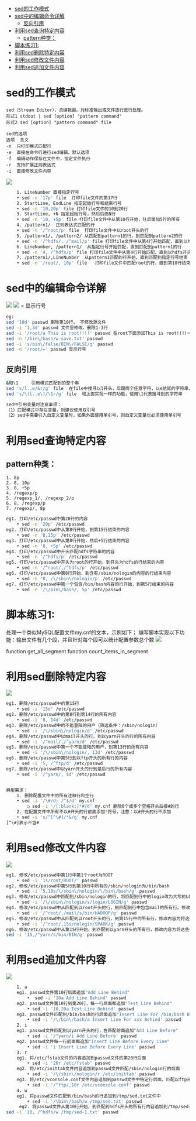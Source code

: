 
<!-- TOC -->

- [sed的工作模式](#sed的工作模式)
- [sed中的编辑命令详解](#sed中的编辑命令详解)
    - [反向引用](#反向引用)
- [利用sed查询特定内容](#利用sed查询特定内容)
    - [pattern种类：](#pattern种类)
- [脚本练习1:](#脚本练习1)
- [利用sed删除特定内容](#利用sed删除特定内容)
- [利用sed修改文件内容](#利用sed修改文件内容)
- [利用sed追加文件内容](#利用sed追加文件内容)

<!-- /TOC -->



# sed的工作模式
```
sed（Stream Editor），流编辑器。对标准输出或文件逐行进行处理。
形式1	stdout | sed [option] "pattern command"
形式2	sed [option] "pattern command" file

sed的选项
选项	含义
-n	只打印模式匹配行
-e	直接在命令行进行sed编辑，默认选项
-f	编辑动作保存在文件中，指定文件执行
-r	支持扩展正则表达式
-i	直接修改文件内容
```

![](.assets/5.sed-fa07ab36.png)

```bash
	1. LineNumber 直接指定行号
	• sed -n '17p' file  打印file文件的第17行
	2. StartLine, EndLine 指定起始行号和结束行号
	• sed -n '10,20p' file 打印file文件的10到20行
	3. StartLine, +N 指定起始行号，然后后面N行
	• sed -n '10, +5p' file 打印file文件中从第10行开始，往后面加5行的所有
	4. /pattern1/  正则表达式匹配的行
	• sed -n '/^root/p' file  打印file文件中以root开头的行
	5. /pattern1/, /pattern2/ 从匹配到pattern1的行，到匹配到pattern2的行
	• sed -n '/^hdfs/, /^mail/p' file 打印file文件中从第4行开始匹配，直到以hdfs开头的行
	6. LineNumber, /pattern1/  从指定行号开始匹配，直到匹配到pattern1的行
	• sed -n '4, /^hdfs/p' file 打印file文件中从第4行开始匹配，直到以hdfs开头的行
	7. /pattern1/,LineNumber  从pattern1匹配的行开始，直到匹配到指定行号结束
    • sed -n '/root/, 10p' file   打印file文件中匹配root的行，直到第10行结束

```


# sed中的编辑命令详解
![](.assets/5.sed-b6fb474d.png)
![](.assets/5.sed-f42311f0.png)
= 	显示行号

```bash
eg:
sed '10d' passwd 删除第10行， 不修改源文件
sed -i '1,3d' passwd 文件里修改，删除1-3行
sed -i '/root/a This is root!!!!' passwd 在root下面添加This is root!!!!一行
sed -n '/bin\/bash/w save.txt' passwd
sed -i 's/bin\/false/BIN\/FALSE/g' passwd
sed -n '/root/=' passwd 显示行号
```

## 反向引用
```bash
&和\1 	 引用模式匹配到的整个串
sed 's/l..e/&r/g' file  在file中搜寻以l开头，后跟两个任意字符，以e结尾的字符串，在其后添加r字符
sed 's/\(l..e\)/\1r/g' file  和上面实现一样的功能，使用\1代表搜寻到的字符串

sed中引用变量时注意事项：
（1）匹配模式中存在变量，则建议使用双引号
（2）sed中需要引入自定义变量时，如果外面使用单引号，则自定义变量也必须使用单引号
```

# 利用sed查询特定内容
## pattern种类：
	1. 8p
	2. 8, 10p
	3. 8, +5p
	4. /regexp/p
	5. /regexp_1/, /regexp_2/p
	6. 8, /regexp/p
	7. /regexp/, 8p
```bash
eg1. 打印/etc/passwd中第20行的内容
	• sed -n '20p' /etc/passwd
eg2. 打印/etc/passwd中从第8行开始，到第15行结束的内容
	• sed -n '8,15p' /etc/passwd
eg3. 打印/etc/passwd中从第8行开始，然后+5行结束的内容
	• sed -n '8, +5p' /etc/passwd
eg4. 打印/etc/passwd中开头匹配hdfs字符串的内容
	• sed -n '/^hdfs/p' /etc/passwd
eg5. 打印/etc/passwd中开头为root的行开始，到开头为hdfs的行结束的内容
	• sed -n '/^root/,/^hdfs/p' /etc/passwd
eg6. 打印/etc/passwd中第8行开始，到含有/sbin/nologin的内容的行结束内容
	• sed -n '8, /\/sbin\/nologin/p' /etc/passwd
eg7. 打印/etc/passwd中第一个包含/bin/bash内容的行开始，到第5行结束的内容
	• sed -n '/\/bin\/bash/, 5p' /etc/passwd
```

# 脚本练习1:
处理一个类似MySQL配置文件my.cnf的文本，示例如下；
编写脚本实现以下功能：输出文件有几个段，并且针对每个段可以统计配置参数总个数
![](.assets/5.sed-609cb8eb.png)

function get_all_segment
function count_items_in_segment


# 利用sed删除特定内容
![](.assets/5.sed-0e503216.png)
```bash
eg1. 删除/etc/passwd中的第15行
	• sed -i '15d' /etc/passwd
eg2. 删除/etc/passwd中的第8行到第14行的所有内容
	• sed -i '8, 14d' /etc/passwd
eg3. 删除/etc/passwd中的不能登陆的用户（筛选条件：/sbin/nologin）
	• sed -i '/\/sbin\/nologin/d' /etc/passwd
eg4. 删除/etc/passwd中以mail开头的行，到以yarn开头的行的所有内容
	• sed -i '/^mail/,/^yarn/d' /etc/passwd
eg5. 删除/etc/passwd中第一个不能登陆的用户，到第13行的所有内容
	• sed -i '/\/sbin\/nologin/, 13d' /etc/passwd
eg6. 删除/etc/passwd中第5行到以ftp开头的所有行的内容
	• sed -i '5, /^ftp/d' /etc/passwd
eg7. 删除/etc/passwd中以yarn开头的行到最后行的所有内容
	• sed -i '/^yarn/, $d' /etc/passwd


典型需求：
	1. 删除配置文件中的所有注释行和空行
	• sed -i '/\#/d; /^$/d' my.cnf
		○ sed -i '/[:blank:]*#/d' my.cnf 删除0个或多个空格开头后接#的行
	2. 在配置文件中所有不以#开头的行前面添加*符号，注意：以#开头的行不添加
	• sed -i 's/^[^\#]/*&/g' my.cnf
[^\#]表示不含#
```


# 利用sed修改文件内容
![](.assets/5.sed-15536610.png)
```bash
eg1. 修改/etc/passwd中第1行中第1个root为ROOT
	• sed -i '1s/root/ROOT/' passwd
eg2. 修改/etc/passwd中第5行到第10行中所有的/sbin/nologin为/bin/bash
	• sed -i '5,10s/\/sbin\/nologin/\/bin\/bash/g' passwd
eg3. 修改/etc/passwd中匹配到/sbin/nologin的行，将匹配到行中的login改为大写的LOGIN
	• sed -i '/\/sbin\/nologin/s/login/LOGIN/g' passwd
eg4. 修改/etc/passwd中从匹配到以root开头的行，到匹配到行中包含mail的所有行。修改内容为将这些所有匹配到的行中的bin改为HADOOP
	• sed -i '/^root/,/mail/s/bin/HADOOP/g' passwd
eg5. 修改/etc/passwd中从匹配到以root开头的行，到第15行中的所有行，修改内容为将这些行中的nologin修改为SPARK
	• sed -i '/^root/,15s/nologin/SPARK/g' passwd
eg6. 修改/etc/passwd中从第15行开始，到匹配到以yarn开头的所有行，修改内容为将这些行中的bin换为BIN
sed -i '15,/^yarn/s/bin/BIN/g' passwd
```

# 利用sed追加文件内容
![](.assets/5.sed-2ab70718.png)

```bash
	1. a
	eg1. passwd文件第10行后面追加"Add Line Behind"
		•  sed -i '10a Add Line Behind' passwd
	eg2. passwd文件第10行到第20行，每一行后面都追加"Test Line Behind"
		• sed -i '10,20a Test Line Behind' passwd
	eg3. passwd文件匹配到/bin/bash的行后面追加"Insert Line For /bin/bash Behind"
		• sed -i '/\/bin\/bash/a Insert Line For xxx Behind' passwd
	2. i
	eg1. passwd文件匹配到以yarn开头的行，在匹配前面追加"Add Line Before"
		• sed -i '/^yarn/i Add Line Before' passwd
	eg2. passwd文件每一行前面都追加"Insert Line Before Every Line"
		• sed -i 'i Insert Line Before Every Line' passwd
	3. r
	eg1. 将/etc/fstab文件的内容追加到passwd文件的第20行后面
		• sed -i '20r /etc/fstab' passwd
	eg2. 将/etc/inittab文件内容追加到passwd文件匹配/sbin/nologin行的后面
		• sed -i '/\/sbin\/nologin/r /etc/inittab' passwd
	eg3. 将/etc/vconsole.conf文件内容追加到passwd文件中特定行后面，匹配以ftp开头的行，到第18行的所有行
		• sed -i '/^ftp/,18r /etc/vconsole.conf' passwd
	4. w
	eg1. 将passwd文件匹配到/bin/bash的行追加到/tmp/sed.txt文件中
		• sed -i '/\bin\/bash/w /tmp/sed.txt' passwd
	 eg2. 将passwd文件从第10行开始，到匹配到hdfs开头的所有行内容追加到/tmp/sed-1.txt
sed -i '10, /^hdfs/w /tmp/sed-1.txt' passwd
```
